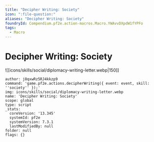```yaml
---
title: "Decipher Writing: Society"
icon: ":file-question:"
aliases: "Decipher Writing: Society"
foundryId: Compendium.pf2e.action-macros.Macro.YWAvvDXpdW1fYPFo
tags:
  - Macro
---
```


# Decipher Writing: Society
![[icons/skills/social/diplomacy-writing-letter.webp|150]]

```Macro
author: j8qxwRz5RJ4kkzp9
command: 'game.pf2e.actions.decipherWriting({ event: event, skill: ''society'' });'
img: icons/skills/social/diplomacy-writing-letter.webp
name: 'Decipher Writing: Society'
scope: global
type: script
_stats:
  coreVersion: '13.345'
  systemId: pf2e
  systemVersion: 7.3.1
  lastModifiedBy: null
folder: null
flags: {}
```
